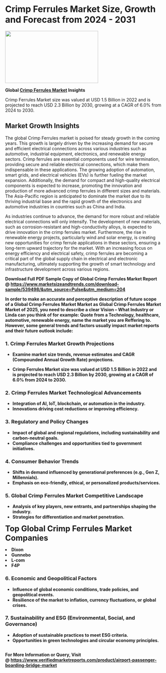 <H1>Crimp Ferrules Market Size, Growth and Forecast from 2024 - 2031</H1><img class="aligncenter size-medium wp-image-584254" src="https://thirdeyenews.in/wp-content/uploads/2024/09/Global-Market-Research-300x168.jpeg" alt="" width="300" height="168" /><p><strong>Global&nbsp;<a href="https://www.marketsizeandtrends.com/download-sample/539498/&amp;utm_source=Pulse&amp;utm_medium=204">Crimp Ferrules Market</a> Insights</strong></p><p>Crimp Ferrules Market size was valued at USD 1.5 Billion in 2022 and is projected to reach USD 2.3 Billion by 2030, growing at a CAGR of 6.0% from 2024 to 2030.</p><p><h2>Market Growth Insights</h2> <p>The global Crimp Ferrules market is poised for steady growth in the coming years. This growth is largely driven by the increasing demand for secure and efficient electrical connections across various industries such as automotive, industrial equipment, electronics, and renewable energy sectors. Crimp ferrules are essential components used for wire termination, providing secure and reliable electrical connections, which make them indispensable in these applications. The growing adoption of automation, smart grids, and electrical vehicles (EVs) is further fueling the market expansion. Additionally, the demand for compact and high-quality electrical components is expected to increase, promoting the innovation and production of more advanced crimp ferrules in different sizes and materials. The Asia-Pacific region is anticipated to dominate the market due to its thriving industrial base and the rapid growth of the electronics and automotive industries in countries such as China and India.</p> <p><strong></strong></p> <p>As industries continue to advance, the demand for more robust and reliable electrical connections will only intensify. The development of new materials, such as corrosion-resistant and high-conductivity alloys, is expected to drive innovation in the crimp ferrules market. Furthermore, the rise in renewable energy projects, particularly wind and solar energy, is creating new opportunities for crimp ferrule applications in these sectors, ensuring a long-term upward trajectory for the market. With an increasing focus on energy efficiency and electrical safety, crimp ferrules are becoming a critical part of the global supply chain in electrical and electronic manufacturing, ultimately supporting the growth of smart technology and infrastructure development across various regions.</p> <p><strong></p><p><span class=""><strong>Download Full PDF Sample Copy of Global Crimp Ferrules Market Report</strong> @ <a href="https://www.marketsizeandtrends.com/download-sample/539498/&amp;utm_source=Pulse&amp;utm_medium=204" target="_blank">https://www.marketsizeandtrends.com/download-sample/539498/&amp;utm_source=Pulse&amp;utm_medium=204</a></span></p><p>In order to make an accurate and perceptive description of future scope of a Global&nbsp;Crimp Ferrules Market Market as Global&nbsp;Crimp Ferrules Market Market of 2025, you need to describe a clear Vision &ndash; What Industry or Linda can you think of for example: Quote from a Technology, healthcare, automotive, renewable energy, name the market you are Reffering to. However, some general trends and factors usually impact market reports and their future outlook include:</p><h3>1.&nbsp;<strong>Crimp Ferrules Market Growth Projections</strong></h3><ul><li>Examine market size trends, revenue estimates and CAGR (Compounded Annual Growth Rate) projections.</li><li><p>Crimp Ferrules Market size was valued at USD 1.5 Billion in 2022 and is projected to reach USD 2.3 Billion by 2030, growing at a CAGR of 6.0% from 2024 to 2030.</p></li></ul><h3>2.&nbsp;<strong>Crimp Ferrules Market Technological Advancements</strong></h3><ul><li>Integration of AI, IoT, blockchain, or automation in the industry.</li><li>Innovations driving cost reductions or improving efficiency.</li></ul><h3>3.&nbsp;<strong>Regulatory and Policy Changes</strong></h3><ul><li>Impact of global and regional regulations, including sustainability and carbon-neutral goals.</li><li>Compliance challenges and opportunities tied to government initiatives.</li></ul><h3>4.&nbsp;<strong>Consumer Behavior Trends</strong></h3><ul><li>Shifts in demand influenced by generational preferences (e.g., Gen Z, Millennials).</li><li>Emphasis on eco-friendly, ethical, or personalized products/services.</li></ul><h3>5.&nbsp;<strong>Global Crimp Ferrules Market Competitive Landscape</strong></h3><ul><li>Analysis of key players, new entrants, and partnerships shaping the industry.</li><li>Strategies for differentiation and market penetration.</li></ul><p data-pm-slice="1 1 []"><span style="color: inherit; font-family: inherit; font-size: 25px;">Top Global Crimp Ferrules Market Companies</span></p><div class="" data-test-id=""><p><li>Dixon</li><li> Gunnebo</li><li> L-com</li><li> F4P</li></p></div><h3>6.&nbsp;<strong>Economic and Geopolitical Factors</strong></h3><ul><li>Influence of global economic conditions, trade policies, and geopolitical events.</li><li>Resilience of the market to inflation, currency fluctuations, or global crises.</li></ul><h3>7.&nbsp;<strong>Sustainability and ESG (Environmental, Social, and Governance)</strong></h3><ul><li>Adoption of sustainable practices to meet ESG criteria.</li><li>Opportunities in green technologies and circular economy principles.</li></ul><h2><strong style="font-size: 14px;">For More Information or Query, Visit @&nbsp;</strong><a style="background-color: #ffffff; font-size: 14px;" href="https://www.marketsizeandtrends.com/report/crimp-ferrules-market/" target="_blank">https://www.verifiedmarketreports.com/product/airport-passenger-boarding-bridge-market</a></h2>

